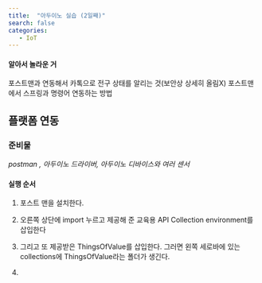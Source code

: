 ```yaml
---
title:  "아두이노 실습 (2일째)"
search: false
categories: 
   - IoT
---
```

#### 알아서 놀라운 거
포스트맨과 연동해서 카톡으로 전구 상태를 알리는 것(보안상 상세히 올림X)
포스트맨에서 스프링과 명령어 연동하는 방법

## 플랫폼 연동

### 준비물 
*postman , 아두이노 드라이버, 아두이노 디바이스와 여러 센서*

#### 실행 순서
1. 포스트 맨을 설치한다.

2. 오른쪽 상단에 import 누르고 제공해 준 교육용 API Collection environment를 삽입한다

3. 그리고 또 제공받은 ThingsOfValue를 삽입한다. 그러면 왼쪽 세로바에 있는 collections에 ThingsOfValue라는 폴더가 생긴다.
4. 



<!--stackedit_data:
eyJoaXN0b3J5IjpbLTEzMzg3MDEwNzMsLTM3ODEzNjY2MywtNj
g0MzMzNjY2LDE2MDgwNDI2MjgsNzMyMTY5MjY3LDQwNDgxMDQ4
LC00ODQwNzY2MjYsLTE3NzQyNzgzNzYsLTYxNDI0MTg2Nl19
-->